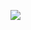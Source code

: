[![](https://mermaid.ink/img/pako:eNqVldtum0AQhl8FkRtXStzEh0blohIxwkV1yylVFWFfbGBs0-BdsiyJWuKH6VUfJC_WYbGdxoAV5ypa_9_MP4dlCzVkEaiauuAkXSoTb0oV_DOCwIAHSFi6AipmM03TSl31oxQoZ2efFGPSCSaELnKygGz2rqaSyomUPukPhD7_JRF7wqOLohidrNdvB3pF8XBLQTQwGytOJ3CIEMBpqxOnHthBJ18s32_z0oSglxt9_M06hukXheHdHEMMisLv2t1J1-oax3BDbG0ChCoj1Le3y-wEJicreGT8rrVhZj2-iQ0zmMBRYAIObc6ayN6O3GXew8OEZJkBc6U8UuZxkmgnH4YXA3N4ikcJ49rjMhYoruR2ENhpJreTpdk294sTW5qwsdSxdS1rRNlro3bdqF2WOI6rVXsb0JOAmbDHI6C-hD7nt83cxrzeCfTfOYcW-3oV-Or5TxaHZVi9vFrW-5HR4qQOoHmZQXHiFJKYQnYYtSheshVEMeGxDNDfBjBzGoqY0WMDDLYBfuBKAD-SHu5ouF0ydvca361UuSHVRl3qF4Pzj40b5QaBq8uFuicv6V2Z2cUvjEUVh7OfEAo5j_9FUli_kG75hflOY6FcQyaqzrwJw7FcG8ZB_V4r3PIrc2XgBVf8FML5dq0aSvE6gZfTLGQpNBfi1R15WEiZEV-KcsiH6vH2lsz1sBpfcMiyBmw3onuymdB571LvDV5NSD1VV1gsiSN8rIoSnKpiCSuYqhr-GxF-N1WndI06kgvm_6Khqgmew6mapxERYMQEna9UbU6SDE-xbYLxr9XrJx_B9T_W0yNg?type=png)](https://mermaid.live/edit#pako:eNqVldtum0AQhl8FkRtXStzEh0blohIxwkV1yylVFWFfbGBs0-BdsiyJWuKH6VUfJC_WYbGdxoAV5ypa_9_MP4dlCzVkEaiauuAkXSoTb0oV_DOCwIAHSFi6AipmM03TSl31oxQoZ2efFGPSCSaELnKygGz2rqaSyomUPukPhD7_JRF7wqOLohidrNdvB3pF8XBLQTQwGytOJ3CIEMBpqxOnHthBJ18s32_z0oSglxt9_M06hukXheHdHEMMisLv2t1J1-oax3BDbG0ChCoj1Le3y-wEJicreGT8rrVhZj2-iQ0zmMBRYAIObc6ayN6O3GXew8OEZJkBc6U8UuZxkmgnH4YXA3N4ikcJ49rjMhYoruR2ENhpJreTpdk294sTW5qwsdSxdS1rRNlro3bdqF2WOI6rVXsb0JOAmbDHI6C-hD7nt83cxrzeCfTfOYcW-3oV-Or5TxaHZVi9vFrW-5HR4qQOoHmZQXHiFJKYQnYYtSheshVEMeGxDNDfBjBzGoqY0WMDDLYBfuBKAD-SHu5ouF0ydvca361UuSHVRl3qF4Pzj40b5QaBq8uFuicv6V2Z2cUvjEUVh7OfEAo5j_9FUli_kG75hflOY6FcQyaqzrwJw7FcG8ZB_V4r3PIrc2XgBVf8FML5dq0aSvE6gZfTLGQpNBfi1R15WEiZEV-KcsiH6vH2lsz1sBpfcMiyBmw3onuymdB571LvDV5NSD1VV1gsiSN8rIoSnKpiCSuYqhr-GxF-N1WndI06kgvm_6Khqgmew6mapxERYMQEna9UbU6SDE-xbYLxr9XrJx_B9T_W0yNg)
